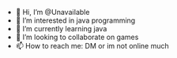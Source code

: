 - 👋 Hi, I’m @UnavaiIable
- 👀 I’m interested in java programming
- 🌱 I’m currently learning java
- 💞️ I’m looking to collaborate on games
- 📫 How to reach me: DM or im not online much

<!---
UnavaiIable/UnavaiIable is a ✨ special ✨ repository because its `README.md` (this file) appears on your GitHub profile.
You can click the Preview link to take a look at your changes.
--->
